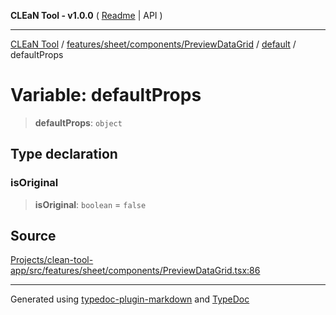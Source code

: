 **CLEaN Tool - v1.0.0** ( [Readme](../../../../../../../README.md) \| API )

***

[CLEaN Tool](../../../../../../../modules.md) / [features/sheet/components/PreviewDataGrid](../../../README.md) / [default](../README.md) / defaultProps

# Variable: defaultProps

> **defaultProps**: `object`

## Type declaration

### isOriginal

> **isOriginal**: `boolean` = `false`

## Source

[Projects/clean-tool-app/src/features/sheet/components/PreviewDataGrid.tsx:86](https://github.com/yuckyh/clean-tool-app/)

***

Generated using [typedoc-plugin-markdown](https://www.npmjs.com/package/typedoc-plugin-markdown) and [TypeDoc](https://typedoc.org/)
